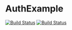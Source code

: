 # AuthExample
[![Build Status](https://travis-ci.org/Leanwit/AuthExample.svg?branch=develop)](https://travis-ci.org/Leanwit/AuthExample)
[![Build Status](https://travis-ci.org/Leanwit/AuthExample.svg?branch=master)](https://travis-ci.org/Leanwit/AuthExample)
